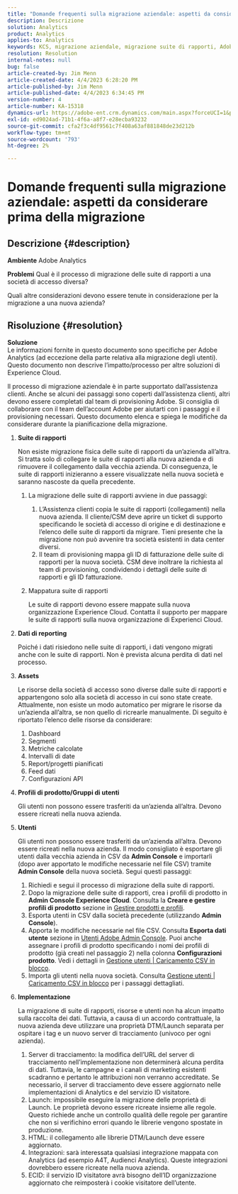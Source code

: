 ```yaml
---
title: "Domande frequenti sulla migrazione aziendale: aspetti da considerare prima della migrazione"
description: Descrizione
solution: Analytics
product: Analytics
applies-to: Analytics
keywords: KCS, migrazione aziendale, migrazione suite di rapporti, Adobe Analytics, Admin Console, FAQ, nuova società, provisioning, CSM, team dell’account Adobe, FAQ
resolution: Resolution
internal-notes: null
bug: false
article-created-by: Jim Menn
article-created-date: 4/4/2023 6:28:20 PM
article-published-by: Jim Menn
article-published-date: 4/4/2023 6:34:45 PM
version-number: 4
article-number: KA-15318
dynamics-url: https://adobe-ent.crm.dynamics.com/main.aspx?forceUCI=1&pagetype=entityrecord&etn=knowledgearticle&id=537db277-16d3-ed11-a7c7-6045bd006b4b
exl-id: ed9024ad-71b1-4f6a-a8f7-e28ecba93232
source-git-commit: cfa2f3c4df9561c7f408a63af881848de23d212b
workflow-type: tm+mt
source-wordcount: '793'
ht-degree: 2%

---
```


# Domande frequenti sulla migrazione aziendale: aspetti da considerare prima della migrazione

## Descrizione {#description}


<b>Ambiente</b>
Adobe Analytics

<b>Problemi</b>
Qual è il processo di migrazione delle suite di rapporti a una società di accesso diversa?

Quali altre considerazioni devono essere tenute in considerazione per la migrazione a una nuova azienda?


## Risoluzione {#resolution}


<b>Soluzione</b>
<br>Le informazioni fornite in questo documento sono specifiche per Adobe Analytics (ad eccezione della parte relativa alla migrazione degli utenti). Questo documento non descrive l’impatto/processo per altre soluzioni di Experience Cloud.<br>




Il processo di migrazione aziendale è in parte supportato dall’assistenza clienti. Anche se alcuni dei passaggi sono coperti dall’assistenza clienti, altri devono essere completati dal team di provisioning Adobe. Si consiglia di collaborare con il team dell’account Adobe per aiutarti con i passaggi e il provisioning necessari. Questo documento elenca e spiega le modifiche da considerare durante la pianificazione della migrazione.

1. <b>Suite di rapporti</b>

   Non esiste migrazione fisica delle suite di rapporti da un’azienda all’altra. Si tratta solo di collegare le suite di rapporti alla nuova azienda e di rimuovere il collegamento dalla vecchia azienda. Di conseguenza, le suite di rapporti inizieranno a essere visualizzate nella nuova società e saranno nascoste da quella precedente.

   1. La migrazione delle suite di rapporti avviene in due passaggi:
      1. L’Assistenza clienti copia le suite di rapporti (collegamenti) nella nuova azienda. Il cliente/CSM deve aprire un ticket di supporto specificando le società di accesso di origine e di destinazione e l’elenco delle suite di rapporti da migrare. Tieni presente che la migrazione non può avvenire tra società esistenti in data center diversi.
      2. Il team di provisioning mappa gli ID di fatturazione delle suite di rapporti per la nuova società. CSM deve inoltrare la richiesta al team di provisioning, condividendo i dettagli delle suite di rapporti e gli ID fatturazione.
   2. Mappatura suite di rapporti

      Le suite di rapporti devono essere mappate sulla nuova organizzazione Experience Cloud. Contatta il supporto per mappare le suite di rapporti sulla nuova organizzazione di Experienci Cloud.
2. <b>Dati di reporting</b>

   Poiché i dati risiedono nelle suite di rapporti, i dati vengono migrati anche con le suite di rapporti. Non è prevista alcuna perdita di dati nel processo.
3. <b>Assets</b>

   Le risorse della società di accesso sono diverse dalle suite di rapporti e appartengono solo alla società di accesso in cui sono state create. Attualmente, non esiste un modo automatico per migrare le risorse da un’azienda all’altra, se non quello di ricrearle manualmente. Di seguito è riportato l’elenco delle risorse da considerare:

   1. Dashboard
   2. Segmenti
   3. Metriche calcolate 
   4. Intervalli di date
   5. Report/progetti pianificati
   6. Feed dati
   7. Configurazioni API
4. <b>Profili di prodotto/Gruppi di utenti</b>

   Gli utenti non possono essere trasferiti da un’azienda all’altra. Devono essere ricreati nella nuova azienda.
5. <b>Utenti</b>

   Gli utenti non possono essere trasferiti da un’azienda all’altra. Devono essere ricreati nella nuova azienda. Il modo consigliato è esportare gli utenti dalla vecchia azienda in CSV da <b>Admin Console</b> e importarli (dopo aver apportato le modifiche necessarie nel file CSV) tramite <b>Admin Console</b> della nuova società. Segui questi passaggi:

   1. Richiedi e segui il processo di migrazione della suite di rapporti.
   2. Dopo la migrazione delle suite di rapporti, crea i profili di prodotto in <b>Admin Console Experience Cloud</b>. Consulta la <b>Creare e gestire profili di prodotto</b> sezione in [Gestire prodotti e profili](https://helpx.adobe.com/in/enterprise/using/manage-products-and-profiles.html).
   3. Esporta utenti in CSV dalla società precedente (utilizzando <b>Admin Console</b>).
   4. Apporta le modifiche necessarie nel file CSV. Consulta <b>Esporta dati utente</b> sezione in [Utenti Adobe Admin Console](https://helpx.adobe.com/in/enterprise/using/users.html). Puoi anche assegnare i profili di prodotto specificando i nomi dei profili di prodotto (già creati nel passaggio 2) nella colonna <b>Configurazioni prodotto</b>. Vedi i dettagli in [Gestione utenti | Caricamento CSV in blocco](https://helpx.adobe.com/in/enterprise/using/bulk-upload-users.html).
   5. Importa gli utenti nella nuova società. Consulta [Gestione utenti | Caricamento CSV in blocco](https://helpx.adobe.com/in/enterprise/using/bulk-upload-users.html) per i passaggi dettagliati.
6. <b>Implementazione</b>

   La migrazione di suite di rapporti, risorse e utenti non ha alcun impatto sulla raccolta dei dati. Tuttavia, a causa di un accordo contrattuale, la nuova azienda deve utilizzare una proprietà DTM/Launch separata per ospitare i tag e un nuovo server di tracciamento (univoco per ogni azienda).

   1. Server di tracciamento: la modifica dell’URL del server di tracciamento nell’implementazione non determinerà alcuna perdita di dati. Tuttavia, le campagne e i canali di marketing esistenti scadranno e pertanto le attribuzioni non verranno accreditate. Se necessario, il server di tracciamento deve essere aggiornato nelle implementazioni di Analytics e del servizio ID visitatore.
   2. Launch: impossibile eseguire la migrazione delle proprietà di Launch. Le proprietà devono essere ricreate insieme alle regole. Questo richiede anche un controllo qualità delle regole per garantire che non si verifichino errori quando le librerie vengono spostate in produzione.
   3. HTML: il collegamento alle librerie DTM/Launch deve essere aggiornato.
   4. Integrazioni: sarà interessata qualsiasi integrazione mappata con Analytics (ad esempio A4T, Audienci Analytics). Queste integrazioni dovrebbero essere ricreate nella nuova azienda.
   5. ECID: il servizio ID visitatore avrà bisogno dell’ID organizzazione aggiornato che reimposterà i cookie visitatore dell’utente.
